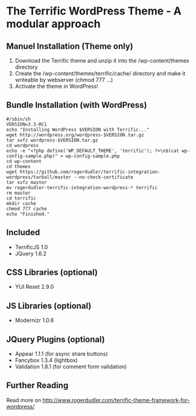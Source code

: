 # The Terrific WordPress Theme - A modular approach

## Manuel Installation (Theme only)
1. Download the Terrific theme and unzip it into the /wp-content/themes directory
2. Create the /wp-content/themes/terrific/cache/ directory and make it writeable by webserver (chmod 777 ...)
3. Activate the theme in WordPress!

## Bundle Installation (with WordPress)

    #/sbin/sh
    VERSION=3.3-RC1
    echo "Installing WordPress $VERSION with Terrific..."
    wget http://wordpress.org/wordpress-$VERSION.tar.gz
    tar xvfz wordpress-$VERSION.tar.gz
    cd wordpress
    echo -e "<?php define('WP_DEFAULT_THEME', 'terrific'); ?>\n$(cat wp-config-sample.php)" > wp-config-sample.php
    cd wp-content
    cd themes
    wget https://github.com/rogerdudler/terrific-integration-wordpress/tarball/master --no-check-certificate
    tar xvfz master
    mv rogerdudler-terrific-integration-wordpress-* terrific
    rm master
    cd terrific
    mkdir cache
    chmod 777 cache
    echo "Finished."

## Included
* TerrificJS 1.0
* JQuery 1.6.2

## CSS Libraries (optional)
* YUI Reset 2.9.0

## JS Libraries (optional)
* Modernizr 1.0.6

## JQuery Plugins (optional)
* Appear 1.1.1 (for async share buttons)
* Fancybox 1.3.4 (lightbox)
* Validation 1.8.1 (for comment form validation)

## Further Reading
Read more on http://www.rogerdudler.com/terrific-theme-framework-for-wordpress/
